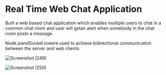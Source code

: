 # Real Time Web Chat Application
Built a web based chat application which enables multiple users to chat in a common chat room and user will getan alert when somebody in the chat room posts a message.

Node.jsandSocket.iowere used to achieve bidirectional communication between the server and web clients.

![Screenshot (249)](https://user-images.githubusercontent.com/69416574/133267360-a71b5e5b-eadb-4307-975a-42d1b1e28cb0.png)

![Screenshot (250)](https://user-images.githubusercontent.com/69416574/133267366-64d1364a-74ab-48de-90f7-b5231c27e15e.png)


